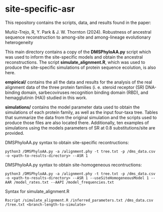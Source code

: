 # site-specific-asr

This repository contains the scripts, data, and results found in the paper:

Muñiz-Trejo, R, Y. Park & J. W. Thornton (2024). Robustness of ancestral sequence reconstruction to among-site and among-lineage evolutionary heterogeneity

This main directory contains a copy of the **DMSPhyloAA.py** script which was used
to inform the site-specific models and obtain the ancestral reconstructions. The
script **simulate_alignment.R**, which was used to produce the site-specific
simulations of protein sequence ecolution, is also here. 

**empirical/** contains the all the data and results for the 
analysis of the real alignment data of the three protein families (i. e. steroid
receptor (SR) DNA-binding domain, sarbecoviruses recognition binding domain (RBD), and 
hemagglutinin (HA)) studied in this work. 

**simulations/** contains the model parameter data used to obtain
the simulations of each protein family, as well as the input four-taxa tree. Tables
that summarize the data from the original simulation and the scripts used to produce
those files are also located there. Additionally, ten examples of simulations using
the models parameters of SR at 0.8 substitutions/site are provided. 

DMSPhyloAA.py syntax to obtain site-specific recontructions:

`python3 /DMSPhyloAA.py -a /alignment.phy -t tree.txt -p /dms_data.csv -o <path-to-results-directory> --ASR 1`

DMSPhyloAA.py syntax to obtain site-homogeneous recontructions:

`python3 /DMSPhyloAA.py -a /alignment.phy -t tree.txt -p /dms_data.csv -o <path-to-results-directory> --ASR 1 --useSiteHomogeneousModel 1 --AAR /model_rates.txt --AAPI /model_frequencies.txt`

Syntax for simulate_alignment.R

`Rscript /simulate_alignment.R /inferred_parameters.txt /dms_data.csv /tree.txt <branch-length-to-simulate>`

